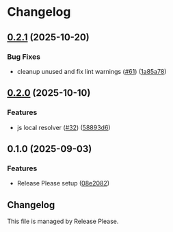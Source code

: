 # Changelog

## [0.2.1](https://github.com/fabriziodemaria/confidence-resolver-rust/compare/wasm-msg-v0.2.0...wasm-msg-v0.2.1) (2025-10-20)


### Bug Fixes

* cleanup unused and fix lint warnings ([#61](https://github.com/fabriziodemaria/confidence-resolver-rust/issues/61)) ([1a85a78](https://github.com/fabriziodemaria/confidence-resolver-rust/commit/1a85a78e57232784bada3da692088d13f9b1089c))

## [0.2.0](https://github.com/spotify/confidence-resolver-rust/compare/wasm-msg-v0.1.0...wasm-msg-v0.2.0) (2025-10-10)


### Features

* js local resolver ([#32](https://github.com/spotify/confidence-resolver-rust/issues/32)) ([58893d6](https://github.com/spotify/confidence-resolver-rust/commit/58893d6610b56b5aa6a6250db9e9bb1af506497f))

## 0.1.0 (2025-09-03)


### Features

* Release Please setup ([08e2082](https://github.com/spotify/confidence-resolver-rust/commit/08e208218918b211ac9efdbeda634a3b7f9e6e78))

## Changelog

This file is managed by Release Please.
